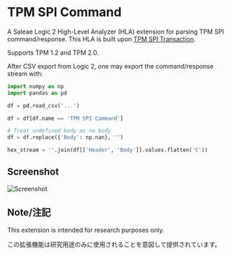 # TPM SPI Command

A Saleae Logic 2 High-Level Analyzer (HLA) extension for parsing TPM SPI command/response. This HLA is built upon [TPM SPI Transaction](https://github.com/WithSecureLabs/bitlocker-spi-toolkit/tree/c04105672905dfdc51cf04c722bd9c06baa4a8d4/TPM-SPI-Transaction).

Supports TPM 1.2 and TPM 2.0.

After CSV export from Logic 2, one may export the command/response stream with:

```python
import numpy as np
import pandas as pd

df = pd.read_csv('...')

df = df[df.name == 'TPM SPI Command']

# Treat undefined body as no body
df = df.replace({'Body': np.nan}, '')

hex_stream = ''.join(df[['Header', 'Body']].values.flatten('C'))
```

## Screenshot

![Screenshot](./screenshot.png)

## Note/注記

This extension is intended for research purposes only.

この拡張機能は研究用途のみに使用されることを意図して提供されています。
